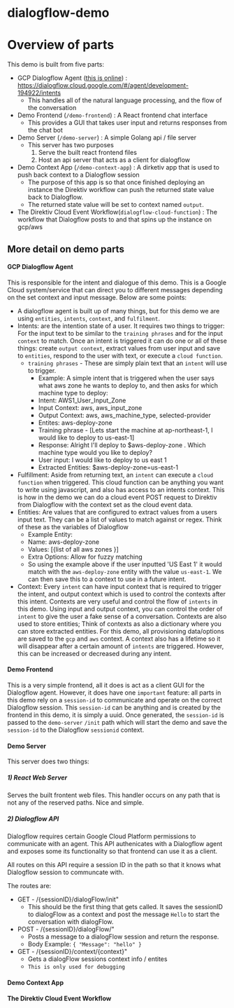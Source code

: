# dialogflow-demo

# Overview of parts

This demo is built from five parts:
* GCP Dialogflow Agent ([this is online](https://dialogflow.cloud.google.com/#/agent/development-194922/intents)) : https://dialogflow.cloud.google.com/#/agent/development-194922/intents
    * This handles all of the natural language processing, and the flow of the conversation
* Demo Frontend (`/demo-frontend`) : A React frontend chat interface
    * This provides a GUI that takes user input and returns responses from the chat bot
* Demo Server  (`/demo-server`) : A simple Golang api / file server
    * This server has two purposes
        1) Serve the built react frontend files
        2) Host an api server that acts as a client for dialogflow
* Demo Context App (`/demo-context-app`) : A dirketiv app that is used to push back context to a Dialogflow session
    * The purpose of this app is so that once finished deploying an instance the Direktiv workflow can push the returned state value back to Dialogflow.
    * The returned state value will be set to context named `output`.
* The Direktiv Cloud Event Workflow(`dialogflow-cloud-function`) : The workflow that Dialogflow posts to and that spins up the instance on gcp/aws

## More detail on demo parts

#### GCP Dialogflow Agent 
This is responsible for the intent and dialogue of this demo. This is a Google Cloud system/service that can direct you to different messages depending on the set context and input message. Below are some points:
* A dialogflow agent is built up of many things, but for this demo we are using `entities`, `intents`, `context`, and `fulfilment`.
* Intents: are the intention state of a user. It requires two things to trigger: For the input text to be similar to the `training phrases` and for the input `context` to match. Once an intent is triggered it can do one or all of these things: create `output context`, extract values from user input and save to `entities`, respond to the user with text, or execute a `cloud function`.
    * `training phrases` - These are simply plain text that an `intent` will use to trigger.
        * Example: A simple intent that is triggered when the user says what aws zone he wants to deploy to, and then asks for which machine type to deploy: 
        * Intent: AWS1_User_Input_Zone
        * Input Context: aws, aws_input_zone
        * Output Context: aws, aws_machine_type, selected-provider
        * Entites: aws-deploy-zone
        * Training phrase - [Lets start the machine at ap-northeast-1, I would like to deploy to us-east-1]
        * Response: Alright I'll deploy to  $aws-deploy-zone . Which machine type would you like to deploy?
        * User input: I would like to deploy to us east 1
        * Extracted Entities: $aws-deploy-zone=us-east-1
* Fulfillment: Aside from returning text, an `intent` can execute a `cloud function` when triggered. This cloud function can be anything you want to write using javascript, and also has access to an intents context. This is how in the demo we can do a cloud event POST request to Direktiv from Dialogflow with the context set as the cloud event data.
* Entities: Are values that are configured to extract values from a users input text. They can be a list of values to match against or regex. Think of these as the variables of Dialogflow
    * Example Entity:
    * Name: aws-deploy-zone
    * Values: [{list of all aws zones }]
    * Extra Options: Allow for fuzzy matching
    * So using the example above if the user inputted 'US East 1' it would match with the `aws-deploy-zone` entity with the value `us-east-1`. We can then save this to a context to use in a future intent.
* Context: Every `intent` can have input context that is required to trigger the intent, and output context which is used to control the contexts after this intent. Contexts are very useful and control the flow of `intents` in this demo. Using input and output context, you can control the order of `intent` to give the user a fake sense of a conversation. Contexts are also used to store entities; Think of contexts as also a dictionary where you can store extracted entities. For this demo, all provisioning data/options are saved to the `gcp` and `aws` context.
A context also has a lifetime so it will disappear after a certain amount of `intents` are triggered. However, this can be increased or decreased during any intent.

#### Demo Frontend 
This is a very simple frontend, all it does is act as a client GUI for the  Dialogflow agent. However, it does have one `important` feature: all parts in this demo rely on a `session-id` to communicate and operate on the correct Dialogflow session. This `session-id` can be anything and is created by the frontend in this demo, it is simply a uuid. Once generated, the `session-id` is passed to the `demo-server` `/init` path which will start the demo and save the `session-id` to the Dialogflow `sessionid` context.

#### Demo Server
This server does two things:
##### 1) React Web Server
Serves the built frontent web files. This handler occurs on any path that is not any of the reserved paths. Nice and simple.

##### 2) Dialogflow API

Dialogflow requires certain Google Cloud Platform permissions to communicate with an agent. This API authenicates with a Dialogflow agent and exposes some its functionality so that frontend can use it as a client. 

All routes on this API require a session ID in the path so that it knows what Dialogflow session to communcate with.

The routes are:
* GET - /{sessionID}/dialogFlow/init"
    * This should be the first thing that gets called. It saves the sessionID to dialogFlow as a context and post the message `Hello` to start the conversation with dialogFlow.
* POST - /{sessionID}/dialogFlow/"
    * Posts a message to a dialogFlow session and return the response.
    * Body Example:
    `{ "Message": "hello" }`
* GET - /{sessionID}/context/{context}"
    * Gets a dialogFlow sessions context info / entites
    * `This is only used for debugging`

#### Demo Context App


#### The Direktiv Cloud Event Workflow


